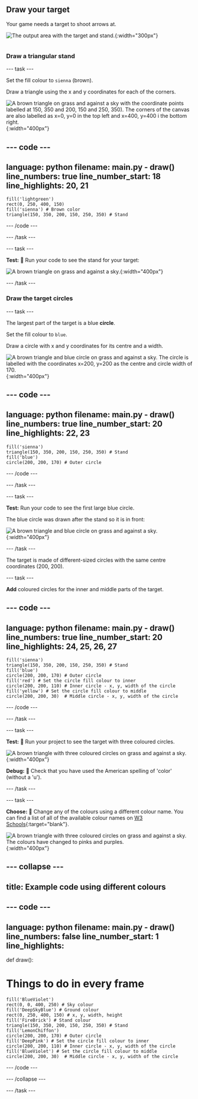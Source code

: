 ## Draw your target

<div style="display: flex; flex-wrap: wrap">
<div style="flex-basis: 200px; flex-grow: 1; margin-right: 15px;">
Your game needs a target to shoot arrows at.
</div>
<div>

![The output area with the target and stand.](images/three-circles.png){:width="300px"}

</div>
</div>

### Draw a triangular stand

--- task ---

Set the fill colour to `sienna` (brown). 

Draw a triangle using the x and y coordinates for each of the corners.

![A brown triangle on grass and against a sky with the coordinate points labelled at 150, 350 and 200, 150 and 250, 350). The corners of the canvas are also labelled as x=0, y=0 in the top left and x=400, y=400 i the bottom right.](images/stand_coords.png){:width="400px"}

--- code ---
---
language: python
filename: main.py - draw()
line_numbers: true
line_number_start: 18
line_highlights: 20, 21
---
    fill('lightgreen')
    rect(0, 250, 400, 150) 
    fill('sienna') # Brown color
    triangle(150, 350, 200, 150, 250, 350) # Stand 

--- /code ---

--- /task ---

--- task ---

**Test:** 🔄 Run your code to see the stand for your target: 

![A brown triangle on grass and against a sky.](images/target-stand.png){:width="400px"}

--- /task ---

### Draw the target circles

--- task ---

The largest part of the target is a blue **circle**.

Set the fill colour to `blue`. 

Draw a circle with x and y coordinates for its centre and a width. 

![A brown triangle and blue circle on grass and against a sky. The circle is labelled with the coordinates x=200, y=200 as the centre and circle width of 170.](images/circle-coords.png){:width="400px"}

--- code ---
---
language: python
filename: main.py - draw()
line_numbers: true
line_number_start: 20
line_highlights: 22, 23
---

    fill('sienna') 
    triangle(150, 350, 200, 150, 250, 350) # Stand 
    fill('blue')
    circle(200, 200, 170) # Outer circle 
  
--- /code ---

--- /task ---

--- task ---

**Test:** Run your code to see the first large blue circle. 

The blue circle was drawn after the stand so it is in front:

![A brown triangle and blue circle on grass and against a sky.](images/blue-circle.png){:width="400px"}

--- /task ---

The target is made of different-sized circles with the same centre coordinates (200, 200). 

--- task ---

**Add** coloured circles for the inner and middle parts of the target. 

--- code ---
---
language: python
filename: main.py - draw()
line_numbers: true
line_number_start: 20
line_highlights: 24, 25, 26, 27
---
    
    fill('sienna') 
    triangle(150, 350, 200, 150, 250, 350) # Stand 
    fill('blue')
    circle(200, 200, 170) # Outer circle 
    fill('red') # Set the circle fill colour to inner 
    circle(200, 200, 110) # Inner circle - x, y, width of the circle 
    fill('yellow') # Set the circle fill colour to middle      
    circle(200, 200, 30)  # Middle circle - x, y, width of the circle 
  
--- /code ---

--- /task ---

--- task ---

**Test:** 🔄 Run your project to see the target with three coloured circles. 

![A brown triangle with three coloured circles on grass and against a sky.](images/three-circles.png){:width="400px"}

**Debug:** 🐞 Check that you have used the American spelling of 'color' (without a 'u').

--- /task ---

--- task ---

**Choose:** 💭 Change any of the colours using a different colour name. You can find a list of all of the available colour names on [W3 Schools](https://www.w3schools.com/colors/colors_names.asp){:target="blank"}. 

![A brown triangle with three coloured circles on grass and against a sky. The colours have changed to pinks and purples.](images/alternative-colours.png){:width="400px"}

--- collapse ---
---
title: Example code using different colours
---

--- code ---
---
language: python
filename: main.py - draw()
line_numbers: false
line_number_start: 1
line_highlights: 
---
    
def draw():
# Things to do in every frame
    fill('BlueViolet')
    rect(0, 0, 400, 250) # Sky colour
    fill('DeepSkyBlue') # Ground colour
    rect(0, 250, 400, 150) # x, y, width, height
    fill('FireBrick') # Stand colour
    triangle(150, 350, 200, 150, 250, 350) # Stand
    fill('LemonChiffon')
    circle(200, 200, 170) # Outer circle
    fill('DeepPink') # Set the circle fill colour to inner
    circle(200, 200, 110) # Inner circle - x, y, width of the circle
    fill('BlueViolet') # Set the circle fill colour to middle
    circle(200, 200, 30)  # Middle circle - x, y, width of the circle
  
--- /code ---

--- /collapse ---


--- /task ---



